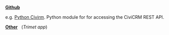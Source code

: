 **[Github](https://github.com/tallus)**

e.g. [Python Civirm](https://github.com/tallus/python-civicrm). Python module for for accessing the CiviCRM REST API.

**[Other](http://www.gatheringstorms.org/code)** &nbsp; (*Trimet app*)
